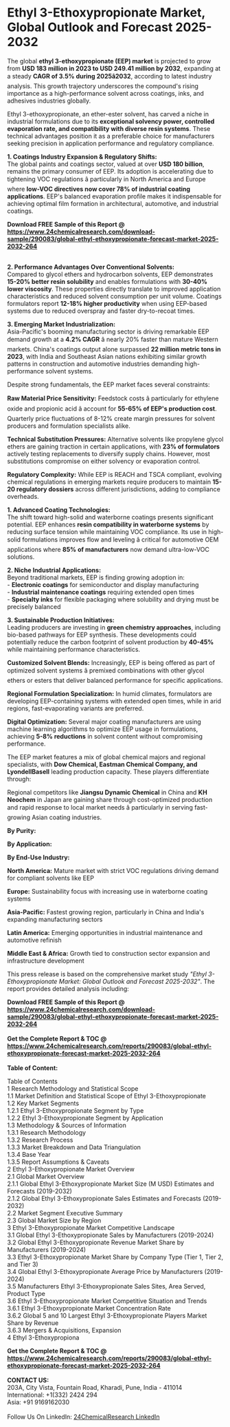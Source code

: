 <h1>Ethyl 3-Ethoxypropionate Market, Global Outlook and Forecast 2025-2032</h1><p>The global <strong>ethyl 3-ethoxypropionate (EEP) market</strong> is projected to grow from <strong>USD 183 million in 2023 to USD 249.41 million by 2032</strong>, expanding at a steady <strong>CAGR of 3.5% during 2025â2032</strong>, according to latest industry analysis. This growth trajectory underscores the compound's rising importance as a high-performance solvent across coatings, inks, and adhesives industries globally.</p><p>Ethyl 3-ethoxypropionate, an ether-ester solvent, has carved a niche in industrial formulations due to its <strong>exceptional solvency power, controlled evaporation rate, and compatibility with diverse resin systems</strong>. These technical advantages position it as a preferable choice for manufacturers seeking precision in application performance and regulatory compliance.</p><p><strong>1. Coatings Industry Expansion &amp; Regulatory Shifts:</strong><br>
The global paints and coatings sector, valued at over <strong>USD 180 billion</strong>, remains the primary consumer of EEP. Its adoption is accelerating due to tightening VOC regulations â particularly in North America and Europe where <strong>low-VOC directives now cover 78% of industrial coating applications</strong>. EEP's balanced evaporation profile makes it indispensable for achieving optimal film formation in architectural, automotive, and industrial coatings.</p><div><b>Download FREE Sample of this Report @ 
            <a href="https://www.24chemicalresearch.com/download-sample/290083/global-ethyl-ethoxypropionate-forecast-market-2025-2032-264">
            https://www.24chemicalresearch.com/download-sample/290083/global-ethyl-ethoxypropionate-forecast-market-2025-2032-264</a></b></div><br><p><strong>2. Performance Advantages Over Conventional Solvents:</strong><br>
Compared to glycol ethers and hydrocarbon solvents, EEP demonstrates <strong>15-20% better resin solubility</strong> and enables formulations with <strong>30-40% lower viscosity</strong>. These properties directly translate to improved application characteristics and reduced solvent consumption per unit volume. Coatings formulators report <strong>12-18% higher productivity</strong> when using EEP-based systems due to reduced overspray and faster dry-to-recoat times.</p><p><strong>3. Emerging Market Industrialization:</strong><br>
Asia-Pacific's booming manufacturing sector is driving remarkable EEP demand growth at a <strong>4.2% CAGR</strong> â nearly 20% faster than mature Western markets. China's coatings output alone surpassed <strong>22 million metric tons in 2023</strong>, with India and Southeast Asian nations exhibiting similar growth patterns in construction and automotive industries demanding high-performance solvent systems.</p><p>Despite strong fundamentals, the EEP market faces several constraints:</p><p><strong>Raw Material Price Sensitivity:</strong> Feedstock costs â particularly for ethylene oxide and propionic acid â account for <strong>55-65% of EEP's production cost</strong>. Quarterly price fluctuations of 8-12% create margin pressures for solvent producers and formulation specialists alike.</p><p><strong>Technical Substitution Pressures:</strong> Alternative solvents like propylene glycol ethers are gaining traction in certain applications, with <strong>23% of formulators</strong> actively testing replacements to diversify supply chains. However, most substitutions compromise on either solvency or evaporation control.</p><p><strong>Regulatory Complexity:</strong> While EEP is REACH and TSCA compliant, evolving chemical regulations in emerging markets require producers to maintain <strong>15-20 regulatory dossiers</strong> across different jurisdictions, adding to compliance overheads.</p><p><strong>1. Advanced Coating Technologies:</strong><br>
The shift toward high-solid and waterborne coatings presents significant potential. EEP enhances <strong>resin compatibility in waterborne systems</strong> by reducing surface tension while maintaining VOC compliance. Its use in high-solid formulations improves flow and leveling â critical for automotive OEM applications where <strong>85% of manufacturers</strong> now demand ultra-low-VOC solutions.</p><p><strong>2. Niche Industrial Applications:</strong><br>
Beyond traditional markets, EEP is finding growing adoption in:<br>
- <strong>Electronic coatings</strong> for semiconductor and display manufacturing<br>
- <strong>Industrial maintenance coatings</strong> requiring extended open times<br>
- <strong>Specialty inks</strong> for flexible packaging where solubility and drying must be precisely balanced</p><p><strong>3. Sustainable Production Initiatives:</strong><br>
Leading producers are investing in <strong>green chemistry approaches</strong>, including bio-based pathways for EEP synthesis. These developments could potentially reduce the carbon footprint of solvent production by <strong>40-45%</strong> while maintaining performance characteristics.</p><p><strong>Customized Solvent Blends:</strong> Increasingly, EEP is being offered as part of optimized solvent systems â premixed combinations with other glycol ethers or esters that deliver balanced performance for specific applications.</p><p><strong>Regional Formulation Specialization:</strong> In humid climates, formulators are developing EEP-containing systems with extended open times, while in arid regions, fast-evaporating variants are preferred.</p><p><strong>Digital Optimization:</strong> Several major coating manufacturers are using machine learning algorithms to optimize EEP usage in formulations, achieving <strong>5-8% reductions</strong> in solvent content without compromising performance.</p><p>The EEP market features a mix of global chemical majors and regional specialists, with <strong>Dow Chemical, Eastman Chemical Company, and LyondellBasell</strong> leading production capacity. These players differentiate through:</p><p>Regional competitors like <strong>Jiangsu Dynamic Chemical</strong> in China and <strong>KH Neochem</strong> in Japan are gaining share through cost-optimized production and rapid response to local market needs â particularly in serving fast-growing Asian coating industries.</p><p><strong>By Purity:</strong></p><p><strong>By Application:</strong></p><p><strong>By End-Use Industry:</strong></p><p><strong>North America:</strong> Mature market with strict VOC regulations driving demand for compliant solvents like EEP</p><p><strong>Europe:</strong> Sustainability focus with increasing use in waterborne coating systems</p><p><strong>Asia-Pacific:</strong> Fastest growing region, particularly in China and India's expanding manufacturing sectors</p><p><strong>Latin America:</strong> Emerging opportunities in industrial maintenance and automotive refinish</p><p><strong>Middle East &amp; Africa:</strong> Growth tied to construction sector expansion and infrastructure development</p><p>This press release is based on the comprehensive market study <em>"Ethyl 3-Ethoxypropionate Market: Global Outlook and Forecast 2025-2032"</em>. The report provides detailed analysis including:</p><div><b>Download FREE Sample of this Report @ 
            <a href="https://www.24chemicalresearch.com/download-sample/290083/global-ethyl-ethoxypropionate-forecast-market-2025-2032-264">
            https://www.24chemicalresearch.com/download-sample/290083/global-ethyl-ethoxypropionate-forecast-market-2025-2032-264</a></b></div><br><div><b>Get the Complete Report & TOC @ 
            <a href="https://www.24chemicalresearch.com/reports/290083/global-ethyl-ethoxypropionate-forecast-market-2025-2032-264">
            https://www.24chemicalresearch.com/reports/290083/global-ethyl-ethoxypropionate-forecast-market-2025-2032-264</a></b></div><br>
            <b>Table of Content:</b><p>Table of Contents<br />
1 Research Methodology and Statistical Scope<br />
1.1 Market Definition and Statistical Scope of Ethyl 3-Ethoxypropionate<br />
1.2 Key Market Segments<br />
1.2.1 Ethyl 3-Ethoxypropionate Segment by Type<br />
1.2.2 Ethyl 3-Ethoxypropionate Segment by Application<br />
1.3 Methodology & Sources of Information<br />
1.3.1 Research Methodology<br />
1.3.2 Research Process<br />
1.3.3 Market Breakdown and Data Triangulation<br />
1.3.4 Base Year<br />
1.3.5 Report Assumptions & Caveats<br />
2 Ethyl 3-Ethoxypropionate Market Overview<br />
2.1 Global Market Overview<br />
2.1.1 Global Ethyl 3-Ethoxypropionate Market Size (M USD) Estimates and Forecasts (2019-2032)<br />
2.1.2 Global Ethyl 3-Ethoxypropionate Sales Estimates and Forecasts (2019-2032)<br />
2.2 Market Segment Executive Summary<br />
2.3 Global Market Size by Region<br />
3 Ethyl 3-Ethoxypropionate Market Competitive Landscape<br />
3.1 Global Ethyl 3-Ethoxypropionate Sales by Manufacturers (2019-2024)<br />
3.2 Global Ethyl 3-Ethoxypropionate Revenue Market Share by Manufacturers (2019-2024)<br />
3.3 Ethyl 3-Ethoxypropionate Market Share by Company Type (Tier 1, Tier 2, and Tier 3)<br />
3.4 Global Ethyl 3-Ethoxypropionate Average Price by Manufacturers (2019-2024)<br />
3.5 Manufacturers Ethyl 3-Ethoxypropionate Sales Sites, Area Served, Product Type<br />
3.6 Ethyl 3-Ethoxypropionate Market Competitive Situation and Trends<br />
3.6.1 Ethyl 3-Ethoxypropionate Market Concentration Rate<br />
3.6.2 Global 5 and 10 Largest Ethyl 3-Ethoxypropionate Players Market Share by Revenue<br />
3.6.3 Mergers & Acquisitions, Expansion<br />
4 Ethyl 3-Ethoxypropiona</p><div><b>Get the Complete Report & TOC @ 
            <a href="https://www.24chemicalresearch.com/reports/290083/global-ethyl-ethoxypropionate-forecast-market-2025-2032-264">
            https://www.24chemicalresearch.com/reports/290083/global-ethyl-ethoxypropionate-forecast-market-2025-2032-264</a></b></div><br><b>CONTACT US:</b><br>
            203A, City Vista, Fountain Road, Kharadi, Pune, India - 411014<br>
            International: +1(332) 2424 294<br>
            Asia: +91 9169162030 <br><br>
            Follow Us On LinkedIn: <a href="https://www.linkedin.com/company/24chemicalresearch/">24ChemicalResearch LinkedIn</a>